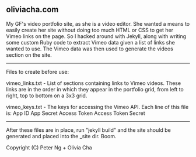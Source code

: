 oliviacha.com
-------------

My GF's video portfolio site, as she is a video editor.  She wanted a means to easily create her site without doing too much HTML or CSS to get her Vimeo links on the page.  So I hacked around with Jekyll, along with writing some custom Ruby code to extract Vimeo data given a list of links she wanted to use.  The Vimeo data was then used to generate the videos section on the site.

---

Files to create before use:

vimeo_links.txt - List of sections containing links to Vimeo videos.  These links are in the order in which they appear in the portfolio grid, from left to right, top to bottom on a 3x3 grid.

vimeo_keys.txt - The keys for accessing the Vimeo API.  Each line of this file is:
App ID
App Secret
Access Token
Access Token Secret

---

After these files are in place, run "jekyll build" and the site should be generated and placed into the _site dir.  Boom.

Copyright (C) Peter Ng + Olivia Cha


